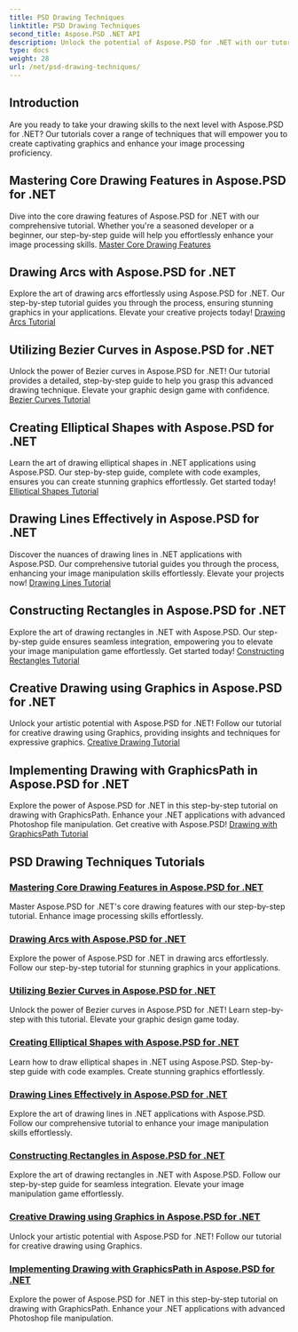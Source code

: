 ```yaml
---
title: PSD Drawing Techniques
linktitle: PSD Drawing Techniques
second_title: Aspose.PSD .NET API
description: Unlock the potential of Aspose.PSD for .NET with our tutorials! Master core drawing features, create stunning graphics, and elevate your image manipulation skills.
type: docs
weight: 28
url: /net/psd-drawing-techniques/
---
```


## Introduction

Are you ready to take your drawing skills to the next level with Aspose.PSD for .NET? Our tutorials cover a range of techniques that will empower you to create captivating graphics and enhance your image processing proficiency.

## Mastering Core Drawing Features in Aspose.PSD for .NET

Dive into the core drawing features of Aspose.PSD for .NET with our comprehensive tutorial. Whether you're a seasoned developer or a beginner, our step-by-step guide will help you effortlessly enhance your image processing skills. [Master Core Drawing Features](./mastering-core-drawing-features/)

## Drawing Arcs with Aspose.PSD for .NET

Explore the art of drawing arcs effortlessly using Aspose.PSD for .NET. Our step-by-step tutorial guides you through the process, ensuring stunning graphics in your applications. Elevate your creative projects today! [Drawing Arcs Tutorial](./drawing-arcs/)

## Utilizing Bezier Curves in Aspose.PSD for .NET

Unlock the power of Bezier curves in Aspose.PSD for .NET! Our tutorial provides a detailed, step-by-step guide to help you grasp this advanced drawing technique. Elevate your graphic design game with confidence. [Bezier Curves Tutorial](./utilizing-bezier-curves/)

## Creating Elliptical Shapes with Aspose.PSD for .NET

Learn the art of drawing elliptical shapes in .NET applications using Aspose.PSD. Our step-by-step guide, complete with code examples, ensures you can create stunning graphics effortlessly. Get started today! [Elliptical Shapes Tutorial](./creating-elliptical-shapes/)

## Drawing Lines Effectively in Aspose.PSD for .NET

Discover the nuances of drawing lines in .NET applications with Aspose.PSD. Our comprehensive tutorial guides you through the process, enhancing your image manipulation skills effortlessly. Elevate your projects now! [Drawing Lines Tutorial](./drawing-lines-effectively/)

## Constructing Rectangles in Aspose.PSD for .NET

Explore the art of drawing rectangles in .NET with Aspose.PSD. Our step-by-step guide ensures seamless integration, empowering you to elevate your image manipulation game effortlessly. Get started today! [Constructing Rectangles Tutorial](./constructing-rectangles/)

## Creative Drawing using Graphics in Aspose.PSD for .NET

Unlock your artistic potential with Aspose.PSD for .NET! Follow our tutorial for creative drawing using Graphics, providing insights and techniques for expressive graphics. [Creative Drawing Tutorial](./creative-drawing-using-graphics/)

## Implementing Drawing with GraphicsPath in Aspose.PSD for .NET

Explore the power of Aspose.PSD for .NET in this step-by-step tutorial on drawing with GraphicsPath. Enhance your .NET applications with advanced Photoshop file manipulation. Get creative with Aspose.PSD! [Drawing with GraphicsPath Tutorial](./implementing-drawing-with-graphicspath/)

## PSD Drawing Techniques Tutorials
### [Mastering Core Drawing Features in Aspose.PSD for .NET](./mastering-core-drawing-features/)
Master Aspose.PSD for .NET's core drawing features with our step-by-step tutorial. Enhance image processing skills effortlessly.
### [Drawing Arcs with Aspose.PSD for .NET](./drawing-arcs/)
Explore the power of Aspose.PSD for .NET in drawing arcs effortlessly. Follow our step-by-step tutorial for stunning graphics in your applications.
### [Utilizing Bezier Curves in Aspose.PSD for .NET](./utilizing-bezier-curves/)
Unlock the power of Bezier curves in Aspose.PSD for .NET! Learn step-by-step with this tutorial. Elevate your graphic design game today.
### [Creating Elliptical Shapes with Aspose.PSD for .NET](./creating-elliptical-shapes/)
Learn how to draw elliptical shapes in .NET using Aspose.PSD. Step-by-step guide with code examples. Create stunning graphics effortlessly.
### [Drawing Lines Effectively in Aspose.PSD for .NET](./drawing-lines-effectively/)
Explore the art of drawing lines in .NET applications with Aspose.PSD. Follow our comprehensive tutorial to enhance your image manipulation skills effortlessly.
### [Constructing Rectangles in Aspose.PSD for .NET](./constructing-rectangles/)
Explore the art of drawing rectangles in .NET with Aspose.PSD. Follow our step-by-step guide for seamless integration. Elevate your image manipulation game effortlessly.
### [Creative Drawing using Graphics in Aspose.PSD for .NET](./creative-drawing-using-graphics/)
Unlock your artistic potential with Aspose.PSD for .NET! Follow our tutorial for creative drawing using Graphics.
### [Implementing Drawing with GraphicsPath in Aspose.PSD for .NET](./implementing-drawing-with-graphicspath/)
Explore the power of Aspose.PSD for .NET in this step-by-step tutorial on drawing with GraphicsPath. Enhance your .NET applications with advanced Photoshop file manipulation.